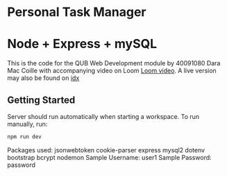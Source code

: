 # Personal Task Manager
# Node + Express + mySQL 

This is the code for the QUB Web Development module by 40091080 Dara Mac Coille with accompanying video on 
Loom [Loom video](https://www.loom.com). A live version may also be found on [idx](https://idx.google.com)

## Getting Started

Server should run automatically when starting a workspace. To run manually, run:
```sh
npm run dev
```
Packages used:      jsonwebtoken 
                    cookie-parser
                    express
                    mysql2
                    dotenv
                    bootstrap
                    bcrypt
                    nodemon
Sample Username:    user1
Sample Password:    password
